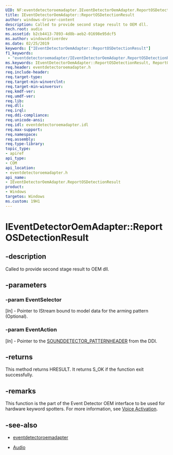 ```yaml
---
UID: NF:eventdetectoroemadapter.IEventDetectorOemAdapter.ReportOSDetectionResult
title: IEventDetectorOemAdapter::ReportOSDetectionResult
author: windows-driver-content
description: Called to provide second stage result to OEM dll.
tech.root: audio
ms.assetid: b2cb4413-7893-4d8b-aeb2-01698e95dcf5
ms.author: windowsdriverdev
ms.date: 02/25/2019
keywords: ["IEventDetectorOemAdapter::ReportOSDetectionResult"]
f1_keywords:
 - "eventdetectoroemadapter/IEventDetectorOemAdapter.ReportOSDetectionResult"
ms.keywords: IEventDetectorOemAdapter::ReportOSDetectionResult, ReportOSDetectionResult, IEventDetectorOemAdapter.ReportOSDetectionResult, IEventDetectorOemAdapter::ReportOSDetectionResult, IEventDetectorOemAdapter.ReportOSDetectionResult
req.header: eventdetectoroemadapter.h
req.include-header:
req.target-type:
req.target-min-winverclnt:
req.target-min-winversvr:
req.kmdf-ver:
req.umdf-ver:
req.lib:
req.dll:
req.irql: 
req.ddi-compliance:
req.unicode-ansi:
req.idl: eventdetectoroemadapter.idl
req.max-support:
req.namespace:
req.assembly:
req.type-library: 
topic_type: 
- apiref
api_type: 
- COM
api_location: 
- eventdetectoroemadapter.h
api_name: 
- IEventDetectorOemAdapter.ReportOSDetectionResult
product: 
- Windows
targetos: Windows
ms.custom: 19H1 
---
```


# IEventDetectorOemAdapter::ReportOSDetectionResult


## -description

Called to provide second stage result to OEM dll.

## -parameters

### -param EventSelector

\[*In*\] - Pointer to IStream bound to model data for the arming pattern (Optional).


### -param EventAction

\[*In*\] - Pointer to the [SOUNDDETECTOR_PATTERNHEADER](ns-eventdetectoroemadapter-sounddetector_patternheader.md) from the DDI.

## -returns

This method returns HRESULT. It returns S_OK if the function exit successfully.

## -remarks

This function is the part of the Event Detector OEM interface to be used for hardware keyword spotters. For more information, see [Voice Activation](https://docs.microsoft.com/windows-hardware/drivers/audio/voice-activation).



## -see-also

- [eventdetectoroemadapter](../eventdetectoroemadapter/index.md)

- [Audio](../_audio/index.md)
